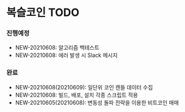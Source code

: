 # 복슬코인 TODO

### 진행예정
- NEW-20210608: 알고리즘 백테스트 
- NEW-20210608: 에러 발생 시 Slack 메시지 

### 완료
- NEW-20210608(20210609): 일단위 코인 캔들 데이터 수집
- NEW-20210608: 빌드, 배포, 설치 각종 스크립트 적용
- NEW-20210605(20210608): 변동성 돌파 전략을 이용한 비트코인 매매

